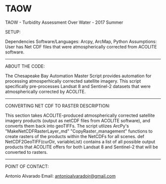# TAOW
TAOW - Turbidity Assessment Over Water - 2017 Summer

SETUP:

Dependencies
Software/Languages: Arcpy, ArcMap, Python
Assumptions: User has Net CDF files that were atmospherically corrected from ACOLITE software. 

__________________________________________________________________________________________________________________________________________________________________________________________________________________________________________________________________________________________________________________________

ABOUT THE CODE:

The Chesapeake Bay Automation Master Script provides automation for processing atmosperhically corrected satellite imagery.
This script specifically pre-processes Landsat 8 and Sentinel-2 datasets that were atmospherically corrected by ACOLITE. 

__________________________________________________________________________________________________________________________________________________________________________________________________________________________________________________________________________________________________________________________

CONVERTING NET CDF TO RASTER DESCRIPTION:

This section takes ACOLITE-produced atmospherically corrected satellite imagery products (output as netCDF files from ACOLITE software), and converts them back into geoTIFFs. 
The script utlizes ArcPy's "MakeNetCDFRasterLayer_md" "CopyRaster_management" functions to create rasters of the products within the NetCDFs for all scenes. 
def NetCDF2GeoTIFF(curDir, variableList) contains a list of all possible output products that ACOLITE offers for both Landsat 8 and Sentinel-2 that will be converted to rasters. 
__________________________________________________________________________________________________________________________________________________________________________________________________________________________________________________________________________________________________________________________

POINT OF CONTACT:

Antonio Alvarado 
Email: antonioalvaradojr@gmail.com


